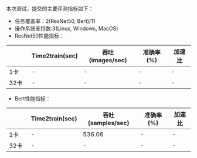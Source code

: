<!-- omit in toc -->

本次测试，提交的主要评测指标如下：
- 任务覆盖率：2(ResNet50, Bert)/11
- 操作系统支持数:3(Linux, Windows, MacOS)
- ResNet50性能指标：

|              | Time2train(sec)  | 吞吐(images/sec) | 准确率(%) | 加速比 |
|--------------|------------|------------|------------|-----------|
| 1卡          |  -   |   -   |     -      |     -     |
| 32卡         |     -      |      -     |     -      |     -     |

- Bert性能指标：

|              | Time2train(sec)  | 吞吐(samples/sec) | 准确率(%) | 加速比 |
|--------------|------------|------------|------------|-----------|
| 1卡          |     -      |    536.06  |     -      |     -     |
| 32卡         |     -      |      -     |     -      |     -     |
